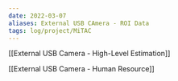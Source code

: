 ```yaml
---
date: 2022-03-07
aliases: External USB CAmera - ROI Data
tags: log/project/MiTAC
---
```


[[External USB Camera - High-Level Estimation]]

[[External USB Camera - Human Resource]]